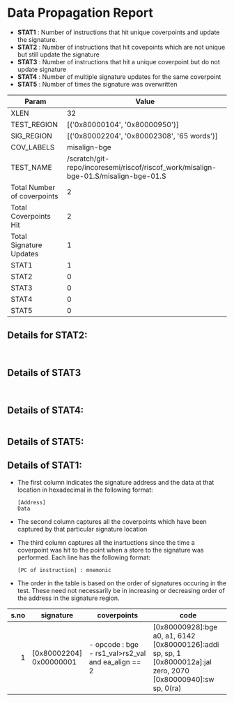 
# Data Propagation Report

- **STAT1** : Number of instructions that hit unique coverpoints and update the signature.
- **STAT2** : Number of instructions that hit covepoints which are not unique but still update the signature
- **STAT3** : Number of instructions that hit a unique coverpoint but do not update signature
- **STAT4** : Number of multiple signature updates for the same coverpoint
- **STAT5** : Number of times the signature was overwritten

| Param                     | Value    |
|---------------------------|----------|
| XLEN                      | 32      |
| TEST_REGION               | [('0x80000104', '0x80000950')]      |
| SIG_REGION                | [('0x80002204', '0x80002308', '65 words')]      |
| COV_LABELS                | misalign-bge      |
| TEST_NAME                 | /scratch/git-repo/incoresemi/riscof/riscof_work/misalign-bge-01.S/misalign-bge-01.S    |
| Total Number of coverpoints| 2     |
| Total Coverpoints Hit     | 2      |
| Total Signature Updates   | 1      |
| STAT1                     | 1      |
| STAT2                     | 0      |
| STAT3                     | 0     |
| STAT4                     | 0     |
| STAT5                     | 0     |

## Details for STAT2:

```


```

## Details of STAT3

```


```

## Details of STAT4:

```

```

## Details of STAT5:



## Details of STAT1:

- The first column indicates the signature address and the data at that location in hexadecimal in the following format: 
  ```
  [Address]
  Data
  ```

- The second column captures all the coverpoints which have been captured by that particular signature location

- The third column captures all the insrtuctions since the time a coverpoint was
  hit to the point when a store to the signature was performed. Each line has
  the following format:
  ```
  [PC of instruction] : mnemonic
  ```
- The order in the table is based on the order of signatures occuring in the
  test. These need not necessarily be in increasing or decreasing order of the
  address in the signature region.

|s.no|        signature         |                        coverpoints                         |                                                              code                                                              |
|---:|--------------------------|------------------------------------------------------------|--------------------------------------------------------------------------------------------------------------------------------|
|   1|[0x80002204]<br>0x00000001|- opcode : bge<br> -  rs1_val>rs2_val and ea_align == 2<br> |[0x80000928]:bge a0, a1, 6142<br> [0x80000126]:addi sp, sp, 1<br> [0x8000012a]:jal zero, 2070<br> [0x80000940]:sw sp, 0(ra)<br> |
